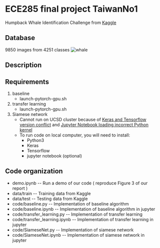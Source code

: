 # ECE285 final project TaiwanNo1
Humpback Whale Identification Challenge from [Kaggle](https://www.kaggle.com/c/whale-categorization-playground)
## Database
9850 images from 4251 classes
![whale](https://kaggle2.blob.core.windows.net/competitions/kaggle/3333/media/happy-whale.jpg "whale example")
## Description

## Requirements
1. baseline
   - launch-pytorch-gpu.sh
2. transfer learning
   - launch-pytorch-gpu.sh
3. Siamese network
   - Cannot run on UCSD cluster because of [Keras and Tensorflow version conflict](https://github.com/keras-team/keras/issues/9900) and [Jupyter Notebook loading incorrect Python kernel](https://github.com/jupyter/notebook/issues/2563)
   - To run code on local computer, you will need to install:
     - Python3
     - Keras
     - Tensorflow
     - jupyter notebook (optional)
   
## Code organization
- demo.ipynb -- Run a demo of our code ( reproduce Figure 3 of our report )
- data/train -- Training data from Kaggle 
- data/test -- Testing data from Kaggle
- code/baseline.py -- Implementation of baseline algorithm
- code/baseline.ipynb -- Implementation of baseline algorithm in jupyter
- code/transfer_learning.py -- Implementation of transfer learning
- code/transfer_learning.ipynb -- Implementation of transfer learning in jupyter
- code/SiameseNet.py -- Implementation of siamese network
- code/SiameseNet.ipynb -- Implementation of siamese network in jupyter
